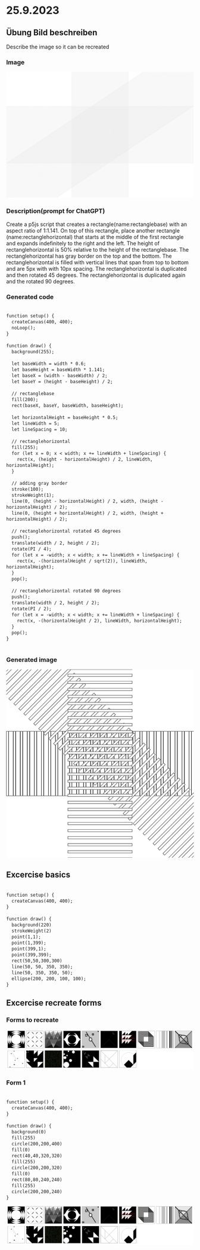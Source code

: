 # 25.9.2023

## Übung Bild beschreiben

Describe the image so it can be recreated

### Image

![image to be recreated](bild_beschreiben.png?raw=true "Image to be recreated")

### Description(prompt for ChatGPT)

Create a p5js script that creates a rectangle(name:rectanglebase) with an aspect ratio of 1:1.141. On top of this rectangle, place another rectangle (name:rectanglehorizontal) that starts at the middle of the first rectangle and expands indefinitely to the right and the left. The height of rectanglehorizontal is 50% relative to the height of the rectanglebase. The rectanglehorizontal has gray border on the top and the bottom. The rectanglehorizontal is filled with vertical lines that span from top to bottom and are 5px with with 10px spacing. The rectanglehorizontal is duplicated and then rotated 45 degrees. The rectanglehorizontal is duplicated again and the rotated 90 degrees.

### Generated code

```

function setup() {
  createCanvas(400, 400);
  noLoop();
}

function draw() {
  background(255);

  let baseWidth = width * 0.6;
  let baseHeight = baseWidth * 1.141;
  let baseX = (width - baseWidth) / 2;
  let baseY = (height - baseHeight) / 2;

  // rectanglebase
  fill(200);
  rect(baseX, baseY, baseWidth, baseHeight);

  let horizontalHeight = baseHeight * 0.5;
  let lineWidth = 5;
  let lineSpacing = 10;

  // rectanglehorizontal
  fill(255);
  for (let x = 0; x < width; x += lineWidth + lineSpacing) {
    rect(x, (height - horizontalHeight) / 2, lineWidth, horizontalHeight);
  }

  // adding gray border
  stroke(100);
  strokeWeight(1);
  line(0, (height - horizontalHeight) / 2, width, (height - horizontalHeight) / 2);
  line(0, (height + horizontalHeight) / 2, width, (height + horizontalHeight) / 2);

  // rectanglehorizontal rotated 45 degrees
  push();
  translate(width / 2, height / 2);
  rotate(PI / 4);
  for (let x = -width; x < width; x += lineWidth + lineSpacing) {
    rect(x, -(horizontalHeight / sqrt(2)), lineWidth, horizontalHeight);
  }
  pop();

  // rectanglehorizontal rotated 90 degrees
  push();
  translate(width / 2, height / 2);
  rotate(PI / 2);
  for (let x = -width; x < width; x += lineWidth + lineSpacing) {
    rect(x, -(horizontalHeight / 2), lineWidth, horizontalHeight);
  }
  pop();
}


```

### Generated image

![generated image](bild_beschreiben_result.png?raw=true "Generated image")

## Excercise basics

```

function setup() {
  createCanvas(400, 400);
}

function draw() {
  background(220)
  strokeWeight(2)
  point(1,1);
  point(1,399);
  point(399,1);
  point(399,399);
  rect(50,50,300,300)
  line(50, 50, 350, 350);
  line(50, 350, 350, 50);
  ellipse(200, 200, 100, 100);
}

```

## Excercise recreate forms

### Forms to recreate

!["Excercise forms"](forms.png?raw=true "Excercise forms")

### Form 1

```

function setup() {
  createCanvas(400, 400);
}

function draw() {
  background(0)
  fill(255)
  circle(200,200,400)
  fill(0)
  rect(40,40,320,320)
  fill(255)
  circle(200,200,320)
  fill(0)
  rect(80,80,240,240)
  fill(255)
  circle(200,200,240)
}

```

!["Form 1"](forms.png?raw=true "Form 1")
